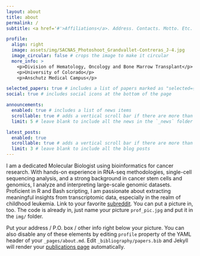 ```yaml
---
layout: about
title: about
permalink: /
subtitle: <a href='#'>Affiliations</a>. Address. Contacts. Motto. Etc.

profile:
  align: right
  image: assets/img/SACNAS_Photoshoot_Grandvallet-Contreras_J-4.jpg
  image_circular: false # crops the image to make it circular
  more_info: >
    <p>Division of Hematology, Oncology and Bone Marrow Transplant</p>
    <p>University of Colorado</p>
    <p>Anschutz Medical Campus</p>

selected_papers: true # includes a list of papers marked as "selected={true}"
social: true # includes social icons at the bottom of the page

announcements:
  enabled: true # includes a list of news items
  scrollable: true # adds a vertical scroll bar if there are more than 3 news items
  limit: 5 # leave blank to include all the news in the `_news` folder

latest_posts:
  enabled: true
  scrollable: true # adds a vertical scroll bar if there are more than 3 new posts items
  limit: 3 # leave blank to include all the blog posts
---
```


I am a dedicated Molecular Biologist using bioinformatics for cancer research. With hands-on experience in RNA-seq methodologies, single-cell sequencing analysis, and a strong background in cancer stem cells and genomics, I analyze and interpreting large-scale genomic datasets. Proficient in R and Bash scripting, I am passionate about extracting meaningful insights from transcriptomic data, especially in the realm of childhood leukemia. Link to your favorite [subreddit](http://reddit.com). You can put a picture in, too. The code is already in, just name your picture `prof_pic.jpg` and put it in the `img/` folder.

Put your address / P.O. box / other info right below your picture. You can also disable any of these elements by editing `profile` property of the YAML header of your `_pages/about.md`. Edit `_bibliography/papers.bib` and Jekyll will render your [publications page](/al-folio/publications/) automatically.
